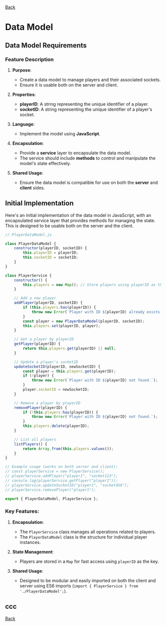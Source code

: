 [Back](index.md)

# **Data Model**

## **Data Model Requirements**

### **Feature Description**

1. **Purpose**:

    - Create a data model to manage players and their associated sockets.
    - Ensure it is usable both on the server and client.

2. **Properties**:

    - **playerID**: A string representing the unique identifier of a player.
    - **socketID**: A string representing the unique identifier of a player's socket.

3. **Language**:

    - Implement the model using **JavaScript**.

4. **Encapsulation**:

    - Provide a **service** layer to encapsulate the data model.
    - The service should include **methods** to control and manipulate the model's state effectively.

5. **Shared Usage**:
    - Ensure the data model is compatible for use on both the **server** and **client** sides.

## Initial Implementation

Here's an initial implementation of the data model in JavaScript, with an encapsulated service layer that provides methods for managing the state. This is designed to be usable both on the server and the client.

```javascript
// PlayerDataModel.js

class PlayerDataModel {
    constructor(playerID, socketID) {
        this.playerID = playerID;
        this.socketID = socketID;
    }
}

class PlayerService {
    constructor() {
        this.players = new Map(); // Store players using playerID as the key
    }

    // Add a new player
    addPlayer(playerID, socketID) {
        if (this.players.has(playerID)) {
            throw new Error(`Player with ID ${playerID} already exists.`);
        }
        const player = new PlayerDataModel(playerID, socketID);
        this.players.set(playerID, player);
    }

    // Get a player by playerID
    getPlayer(playerID) {
        return this.players.get(playerID) || null;
    }

    // Update a player's socketID
    updateSocketID(playerID, newSocketID) {
        const player = this.players.get(playerID);
        if (!player) {
            throw new Error(`Player with ID ${playerID} not found.`);
        }
        player.socketID = newSocketID;
    }

    // Remove a player by playerID
    removePlayer(playerID) {
        if (!this.players.has(playerID)) {
            throw new Error(`Player with ID ${playerID} not found.`);
        }
        this.players.delete(playerID);
    }

    // List all players
    listPlayers() {
        return Array.from(this.players.values());
    }
}

// Example usage (works on both server and client):
// const playerService = new PlayerService();
// playerService.addPlayer("player1", "socket123");
// console.log(playerService.getPlayer("player1"));
// playerService.updateSocketID("player1", "socket456");
// playerService.removePlayer("player1");

export { PlayerDataModel, PlayerService };
```

### **Key Features**:

1. **Encapsulation**:

    - The `PlayerService` class manages all operations related to players.
    - The `PlayerDataModel` class is the structure for individual player instances.

2. **State Management**:

    - Players are stored in a `Map` for fast access using `playerID` as the key.

3. **Shared Usage**:
    - Designed to be modular and easily imported on both the client and server using ES6 imports (`import { PlayerService } from './PlayerDataModel';`).

## ccc

[Back](index.md)
